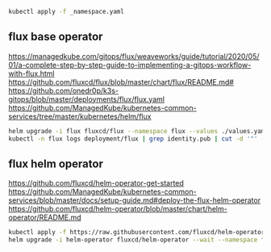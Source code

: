 ```bash
kubectl apply -f _namespace.yaml
```

## flux base operator
https://managedkube.com/gitops/flux/weaveworks/guide/tutorial/2020/05/01/a-complete-step-by-step-guide-to-implementing-a-gitops-workflow-with-flux.html
https://github.com/fluxcd/flux/blob/master/chart/flux/README.md#
https://github.com/onedr0p/k3s-gitops/blob/master/deployments/flux/flux.yaml
https://github.com/ManagedKube/kubernetes-common-services/tree/master/kubernetes/helm/flux

```bash
helm upgrade -i flux fluxcd/flux --namespace flux --values ./values.yaml
kubectl -n flux logs deployment/flux | grep identity.pub | cut -d '"' -f2
```

## flux helm operator
https://github.com/fluxcd/helm-operator-get-started
https://github.com/ManagedKube/kubernetes-common-services/blob/master/docs/setup-guide.md#deploy-the-flux-helm-operator
https://github.com/fluxcd/helm-operator/blob/master/chart/helm-operator/README.md

```bash
kubectl apply -f https://raw.githubusercontent.com/fluxcd/helm-operator/master/deploy/crds.yaml
helm upgrade -i helm-operator fluxcd/helm-operator --wait --namespace flux --values ./values.yaml
```
